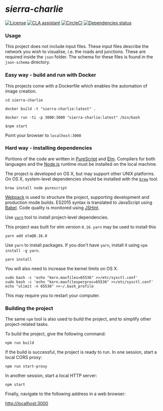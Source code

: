 # _sierra-charlie_

[![License](https://img.shields.io/badge/license-MIT-blue.svg)](https://github.com/cb-cities/sierra-charlie/blob/master/LICENSE.md)
[![CLA assistant](https://cla-assistant.io/readme/badge/cb-cities/sierra-charlie)](https://cla-assistant.io/cb-cities/sierra-charlie)
[![CircleCI](https://circleci.com/gh/cb-cities/sierra-charlie.svg?style=svg&circle-token=11d612a668f402164098ac05ff503a248ed8a59a)](https://circleci.com/gh/cb-cities/sierra-charlie)
[![Dependencies status](https://david-dm.org/cb-cities/sierra-charlie/status.svg)](https://david-dm.org/cb-cities/sierra-charlie)

### Usage

This project does not include input files. These input files describe the network you wish to visualise, i.e. the roads and junctions. These are required inside the `json` folder.
The schema for these files is found in the `json-schema` directory.

### Easy way - build and run with Docker

This projects come with a Dockerfile which enables the automation of image creation. 

`cd sierra-charlie`

`docker build -t "sierra-charlie:latest" .`

`docker run -ti -p 3000:3000 "sierra-charlie:latest" /bin/bash`

`$npm start`

Point your browser to `localhost:3000`

### Hard way - installing dependencies

Portions of the code are written in [PureScript](http://www.purescript.org/) and [Elm](http://elm-lang.org/).  Compilers for both languages and the [Node.js](https://nodejs.org/) runtime must be installed on the local machine.

The project is developed on OS X, but may support other UNIX platforms.  On OS X, system-level dependencies should be installed with the [`brew`](http://brew.sh/) tool.

```
brew install node purescript
```

[Webpack](https://webpack.github.io/) is used to structure the project, supporting development and production mode builds.  ES2015 syntax is translated to JavaScript using [Babel](http://babeljs.io/).  Code quality is monitored using [JSHint](http://jshint.com/).

Use [`yarn`](https://yarnpkg.com/lang/en/) tool to install project-level dependencies.

This project was built for elm version `0.16`. `yarn` may be used to install this

```
yarn add elm@0.16.0
```

Use `yarn` to install packages. If you don't have `yarn`, install it using `npm install -g yarn`.

```
yarn install
```

You will also need to increase the kernel limits on OS X.

```
sudo bash -c 'echo "kern.maxfiles=65536" >>/etc/sysctl.conf'
sudo bash -c 'echo "kern.maxfilesperproc=65536" >>/etc/sysctl.conf'
echo "ulimit -n 65536" >>~/.bash_profile
```

This may require you to restart your computer.


### Building the project

The same `npm` tool is also used to build the project, and to simplify other project-related tasks.

To build the project, give the following command:

```
npm run build
```

If the build is successful, the project is ready to run.  In one session, start a local CORS proxy:

```
npm run start-proxy
```

In another session, start a local HTTP server:

```
npm start
```

Finally, navigate to the following address in a web browser:

[http://localhost:3000](http://localhost:3000)
